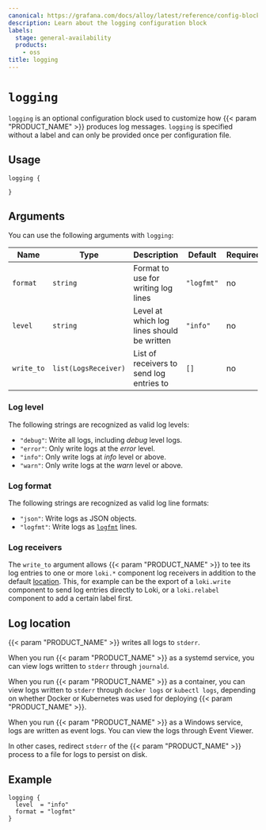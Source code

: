 ```yaml
---
canonical: https://grafana.com/docs/alloy/latest/reference/config-blocks/logging/
description: Learn about the logging configuration block
labels:
  stage: general-availability
  products:
    - oss
title: logging
---
```


# `logging`

`logging` is an optional configuration block used to customize how {{< param "PRODUCT_NAME" >}} produces log messages.
`logging` is specified without a label and can only be provided once per configuration file.

## Usage

```alloy
logging {

}
```

## Arguments

You can use the following arguments with `logging`:

| Name       | Type                 | Description                                | Default    | Required |
| ---------- | -------------------- | ------------------------------------------ | ---------- | -------- |
| `format`   | `string`             | Format to use for writing log lines        | `"logfmt"` | no       |
| `level`    | `string`             | Level at which log lines should be written | `"info"`   | no       |
| `write_to` | `list(LogsReceiver)` | List of receivers to send log entries to   | `[]`       | no       |

### Log level

The following strings are recognized as valid log levels:

* `"debug"`: Write all logs, including _debug_ level logs.
* `"error"`: Only write logs at the _error_ level.
* `"info"`: Only write logs at _info_ level or above.
* `"warn"`: Only write logs at the _warn_ level or above.

### Log format

The following strings are recognized as valid log line formats:

* `"json"`: Write logs as JSON objects.
* `"logfmt"`: Write logs as [`logfmt`][logfmt] lines.

### Log receivers

The `write_to` argument allows {{< param "PRODUCT_NAME" >}} to tee its log entries to one or more `loki.*` component log receivers in addition to the default [location][].
This, for example can be the export of a `loki.write` component to send log entries directly to Loki, or a `loki.relabel` component to add a certain label first.

## Log location

{{< param "PRODUCT_NAME" >}} writes all logs to `stderr`.

When you run {{< param "PRODUCT_NAME" >}} as a systemd service, you can view logs written to `stderr` through `journald`.

When you run {{< param "PRODUCT_NAME" >}} as a container, you can view logs written to `stderr` through `docker logs` or `kubectl logs`, depending on whether Docker or Kubernetes was used for deploying {{< param "PRODUCT_NAME" >}}.

When you run {{< param "PRODUCT_NAME" >}} as a Windows service, logs are written as event logs.
You can view the logs through Event Viewer.

In other cases, redirect `stderr` of the {{< param "PRODUCT_NAME" >}} process to a file for logs to persist on disk.

## Example

```alloy
logging {
  level  = "info"
  format = "logfmt"
}
```

[logfmt]: https://brandur.org/logfmt
[location]: #log-location

